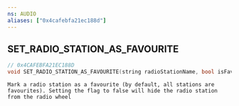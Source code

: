 ```yaml
---
ns: AUDIO
aliases: ["0x4cafebfa21ec188d"]
---
```

## SET_RADIO_STATION_AS_FAVOURITE

```c
// 0x4CAFEBFA21EC188D
void SET_RADIO_STATION_AS_FAVOURITE(string radioStationName, bool isFavourite);
```

```
Mark a radio station as a favourite (by default, all stations are favourites). Setting the flag to false will hide the radio station from the radio wheel
```

